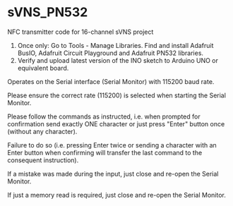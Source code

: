 # sVNS_PN532
NFC transmitter code for 16-channel sVNS project

1) Once only: Go to Tools - Manage Libraries. Find and install Adafruit BusIO, Adafruit Circuit Playground and Adafruit PN532 libraries.
2) Verify and upload latest version of the INO sketch to Arduino UNO or equivalent board.

Operates on the Serial interface (Serial Monitor) with 115200 baud rate. 

Please ensure the correct rate (115200) is selected when starting the Serial Monitor.

Please follow the commands as instructed, i.e. when prompted for confirmation send exactly ONE character or just press "Enter" button once (without any character). 

Failure to do so (i.e. pressing Enter twice or sending a character with an Enter button when confirming will transfer the last command to the consequent instruction).

If a mistake was made during the input, just close and re-open the Serial Monitor. 

If just a memory read is required, just close and re-open the Serial Monitor.
